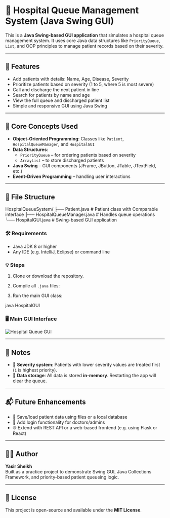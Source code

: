 # 🏥 Hospital Queue Management System (Java Swing GUI)

This is a **Java Swing-based GUI application** that simulates a hospital queue management system. It uses core Java data structures like `PriorityQueue`, `List`, and OOP principles to manage patient records based on their severity.

---

## 🚀 Features

- Add patients with details: Name, Age, Disease, Severity
- Prioritize patients based on severity (1 to 5, where 5 is most severe)
- Call and discharge the next patient in line
- Search for patients by name and age
- View the full queue and discharged patient list
- Simple and responsive GUI using Java Swing

---

## 🧠 Core Concepts Used

- **Object-Oriented Programming**: Classes like `Patient`, `HospitalQueueManager`, and `HospitalGUI`
- **Data Structures**:
  - `PriorityQueue` – for ordering patients based on severity
  - `ArrayList` – to store discharged patients
- **Java Swing** – GUI components (JFrame, JButton, JTable, JTextField, etc.)
- **Event-Driven Programming** – handling user interactions

---

## 📂 File Structure

HospitalQueueSystem/
├── Patient.java # Patient class with Comparable interface
├── HospitalQueueManager.java # Handles queue operations
└── HospitalGUI.java # Swing-based GUI application

### 🛠 Requirements

- Java JDK 8 or higher
- Any IDE (e.g. IntelliJ, Eclipse) or command line

### 💡 Steps

1. Clone or download the repository.
2. Compile all `.java` files:

3. Run the main GUI class:

java HospitalGUI

### 🖥️ Main GUI Interface
![Hospital Queue GUI](screenshots/gui.png)

---

## 📌 Notes

- 🔢 **Severity system**: Patients with lower severity values are treated first (`1` is highest priority).
- 💾 **Data storage**: All data is stored **in-memory**. Restarting the app will clear the queue.

---

## 📬 Future Enhancements

- 💽 Save/load patient data using files or a local database
- 🔐 Add login functionality for doctors/admins
- 🌐 Extend with REST API or a web-based frontend (e.g. using Flask or React)

---

## 🧑‍💻 Author

**Yasir Sheikh**  
Built as a practice project to demonstrate Swing GUI, Java Collections Framework, and priority-based patient queueing logic.

---

## 📝 License

This project is open-source and available under the **MIT License**.

